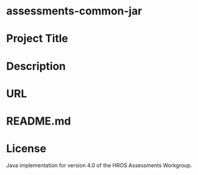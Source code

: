 # assessments-common-jar

# Project Title
# Description
# URL
# README.md
# License
Java implementation for version 4.0 of the HROS Assessments Workgroup. 




